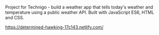 Project for Technigo - build a weather app that tells today's weather and temperature using a public weather API. Built with JavaScript ES6, HTML and CSS.

https://determined-hawking-17c143.netlify.com/
